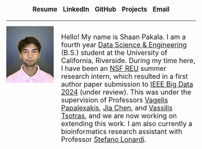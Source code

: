 <style>
  .nav-links {
    font-size: 1.2em;
    text-align: center;
    display: flex;
    flex-wrap: wrap;
    justify-content: center;
    gap: 15px;
    margin-bottom: 20px;
  }
  
  .nav-links a {
    text-decoration: none;
    font-weight: bold;
  }
  
  .content {
    display: flex;
    flex-wrap: wrap;
    align-items: flex-start;
    gap: 20px;
  }
  
  .profile-img {
    width: 25%;
    max-width: 250px;
    height: auto;
  }
  
  .bio {
    flex: 1;
    min-width: 300px;
    font-size: 18px;
  }
  
  @media (max-width: 768px) {
    .nav-links {
      font-size: 1em;
    }
    
    .bio {
      font-size: 16px;
    }
  }
</style>

<div class="nav-links">
  <a href="https://shaanpakala.github.io/resume.pdf" target="_blank">Resume</a>
  <a href="https://www.linkedin.com/in/shaan-pakala-b91024210/" target="_blank">LinkedIn</a>
  <a href="https://github.com/shaanpakala" target="_blank">GitHub</a>
  <a href="https://shaanpakala.github.io/Projects/" target="_blank">Projects</a>
  <a href="mailto:shaan.pakala@gmail.com">Email</a>
</div>

<hr>

<div class="content">
  <img class="profile-img" src="images/picture_of_me.jpg" alt="Shaan Pakala">
  <p class="bio">
    Hello! My name is Shaan Pakala. I am a fourth year <a href="https://datascience.ucr.edu/">Data Science & Engineering</a> (B.S.) student at the University of California, Riverside. During my time here, I have been an <a href="https://www.nsf.gov/awardsearch/showAward?AWD_ID=2244480&HistoricalAwards=false">NSF REU</a> summer research intern, which resulted in a first author paper submission to <a href="https://www3.cs.stonybrook.edu/~ieeebigdata2024/" target="_blank">IEEE Big Data 2024</a> (under review). This was under the supervision of Professors <a href="https://www.cs.ucr.edu/~epapalex/">Vagelis Papalexakis</a>, <a href="https://sites.google.com/view/jiachen-research/home">Jia Chen</a>, and <a href="https://www.cs.ucr.edu/~tsotras/">Vassilis Tsotras</a>, and we are now working on extending this work. I am also currently a bioinformatics research assistant with Professor <a href="https://www.cs.ucr.edu/~stelo/">Stefano Lonardi</a>.
  </p>
</div>
